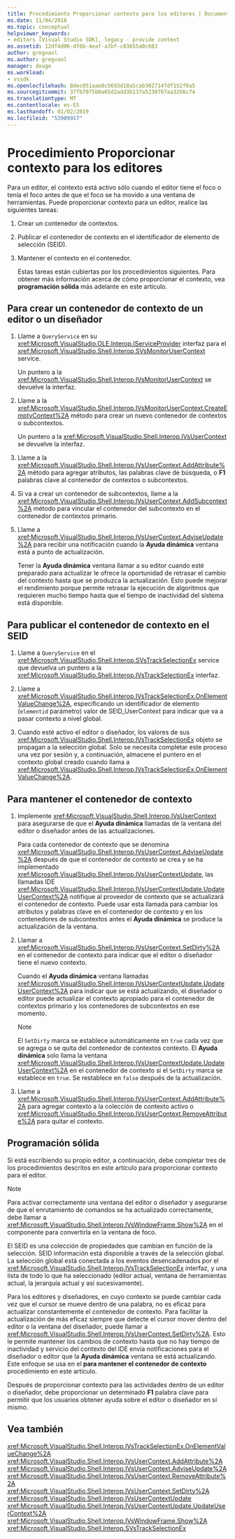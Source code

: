 ```yaml
---
title: Procedimiento Proporcionar contexto para los editores | Documentos de Microsoft
ms.date: 11/04/2016
ms.topic: conceptual
helpviewer_keywords:
- editors [Visual Studio SDK], legacy - provide context
ms.assetid: 12df4d06-df6b-4eaf-a7bf-c83655a0c683
author: gregvanl
ms.author: gregvanl
manager: douge
ms.workload:
- vssdk
ms.openlocfilehash: 8dec051aae8c5693d18a5cab302714fdf152f8a5
ms.sourcegitcommit: 37fb7075b0a65d2add3b137a5230767aa3266c74
ms.translationtype: MT
ms.contentlocale: es-ES
ms.lasthandoff: 01/02/2019
ms.locfileid: "53909917"
---
```

# <a name="how-to-provide-context-for-editors"></a>Procedimiento Proporcionar contexto para los editores
Para un editor, el contexto está activo sólo cuando el editor tiene el foco o tenía el foco antes de que el foco se ha movido a una ventana de herramientas. Puede proporcionar contexto para un editor, realice las siguientes tareas:  
  
1. Crear un contenedor de contextos.  
  
2. Publicar el contenedor de contexto en el identificador de elemento de selección (SEID).  
  
3. Mantener el contexto en el contenedor.  
  
   Estas tareas están cubiertas por los procedimientos siguientes. Para obtener más información acerca de cómo proporcionar el contexto, vea **programación sólida** más adelante en este artículo.  
  
## <a name="to-create-a-context-bag-for-an-editor-or-a-designer"></a>Para crear un contenedor de contexto de un editor o un diseñador  
  
1.  Llame a `QueryService` en su <xref:Microsoft.VisualStudio.OLE.Interop.IServiceProvider> interfaz para el <xref:Microsoft.VisualStudio.Shell.Interop.SVsMonitorUserContext> service.  
  
     Un puntero a la <xref:Microsoft.VisualStudio.Shell.Interop.IVsMonitorUserContext> se devuelve la interfaz.  
  
2.  Llame a la <xref:Microsoft.VisualStudio.Shell.Interop.IVsMonitorUserContext.CreateEmptyContext%2A> método para crear un nuevo contenedor de contextos o subcontextos.  
  
     Un puntero a la <xref:Microsoft.VisualStudio.Shell.Interop.IVsUserContext> se devuelve la interfaz.  
  
3.  Llame a la <xref:Microsoft.VisualStudio.Shell.Interop.IVsUserContext.AddAttribute%2A> método para agregar atributos, las palabras clave de búsqueda, o **F1** palabras clave al contenedor de contextos o subcontextos.  
  
4.  Si va a crear un contenedor de subcontextos, llame a la <xref:Microsoft.VisualStudio.Shell.Interop.IVsUserContext.AddSubcontext%2A> método para vincular el contenedor del subcontexto en el contenedor de contextos primario.  
  
5.  Llame a <xref:Microsoft.VisualStudio.Shell.Interop.IVsUserContext.AdviseUpdate%2A> para recibir una notificación cuando la **Ayuda dinámica** ventana está a punto de actualización.  
  
     Tener la **Ayuda dinámica** ventana llamar a su editor cuando esté preparado para actualizar le ofrece la oportunidad de retrasar el cambio del contexto hasta que se produzca la actualización. Esto puede mejorar el rendimiento porque permite retrasar la ejecución de algoritmos que requieren mucho tiempo hasta que el tiempo de inactividad del sistema está disponible.  
  
## <a name="to-publish-the-context-bag-to-the-seid"></a>Para publicar el contenedor de contexto en el SEID  
  
1.  Llame a `QueryService` en el <xref:Microsoft.VisualStudio.Shell.Interop.SVsTrackSelectionEx> service que devuelva un puntero a la <xref:Microsoft.VisualStudio.Shell.Interop.IVsTrackSelectionEx> interfaz.  
  
2.  Llame a <xref:Microsoft.VisualStudio.Shell.Interop.IVsTrackSelectionEx.OnElementValueChange%2A>, especificando un identificador de elemento (`elementid` parámetro) valor de SEID_UserContext para indicar que va a pasar contexto a nivel global.  
  
3.  Cuando esté activo el editor o diseñador, los valores de sus <xref:Microsoft.VisualStudio.Shell.Interop.IVsTrackSelectionEx> objeto se propagan a la selección global. Solo se necesita completar este proceso una vez por sesión y, a continuación, almacene el puntero en el contexto global creado cuando llama a <xref:Microsoft.VisualStudio.Shell.Interop.IVsTrackSelectionEx.OnElementValueChange%2A>.  
  
## <a name="to-maintain-the-context-bag"></a>Para mantener el contenedor de contexto  
  
1.  Implemente <xref:Microsoft.VisualStudio.Shell.Interop.IVsUserContext> para asegurarse de que el **Ayuda dinámica** llamadas de la ventana del editor o diseñador antes de las actualizaciones.  
  
     Para cada contenedor de contexto que se denomina <xref:Microsoft.VisualStudio.Shell.Interop.IVsUserContext.AdviseUpdate%2A> después de que el contenedor de contexto se crea y se ha implementado <xref:Microsoft.VisualStudio.Shell.Interop.IVsUserContextUpdate>, las llamadas IDE <xref:Microsoft.VisualStudio.Shell.Interop.IVsUserContextUpdate.UpdateUserContext%2A> notifique al proveedor de contexto que se actualizará el contenedor de contexto. Puede usar esta llamada para cambiar los atributos y palabras clave en el contenedor de contexto y en los contenedores de subcontextos antes el **Ayuda dinámica** se produce la actualización de la ventana.  
  
2.  Llamar a <xref:Microsoft.VisualStudio.Shell.Interop.IVsUserContext.SetDirty%2A> en el contenedor de contexto para indicar que el editor o diseñador tiene el nuevo contexto.  
  
     Cuando el **Ayuda dinámica** ventana llamadas <xref:Microsoft.VisualStudio.Shell.Interop.IVsUserContextUpdate.UpdateUserContext%2A> para indicar que se está actualizando, el diseñador o editor puede actualizar el contexto apropiado para el contenedor de contextos primario y los contenedores de subcontextos en ese momento.  
  
    > [!NOTE]
    >  El `SetDirty` marca se establece automáticamente en `true` cada vez que se agrega o se quita del contenedor de contextos contexto. El **Ayuda dinámica** solo llama la ventana <xref:Microsoft.VisualStudio.Shell.Interop.IVsUserContextUpdate.UpdateUserContext%2A> en el contenedor de contexto si el `SetDirty` marca se establece en `true`. Se restablece en `false` después de la actualización.  
  
3.  Llame a <xref:Microsoft.VisualStudio.Shell.Interop.IVsUserContext.AddAttribute%2A> para agregar contexto a la colección de contexto activo o <xref:Microsoft.VisualStudio.Shell.Interop.IVsUserContext.RemoveAttribute%2A> para quitar el contexto.  
  
## <a name="robust-programming"></a>Programación sólida  
 Si está escribiendo su propio editor, a continuación, debe completar tres de los procedimientos descritos en este artículo para proporcionar contexto para el editor.  
  
> [!NOTE]
>  Para activar correctamente una ventana del editor o diseñador y asegurarse de que el enrutamiento de comandos se ha actualizado correctamente, debe llamar a <xref:Microsoft.VisualStudio.Shell.Interop.IVsWindowFrame.Show%2A> en el componente para convertirla en la ventana de foco.  
  
 El SEID es una colección de propiedades que cambian en función de la selección. SEID información está disponible a través de la selección global. La selección global está conectada a los eventos desencadenados por el <xref:Microsoft.VisualStudio.Shell.Interop.IVsTrackSelectionEx> interfaz, y una lista de todo lo que ha seleccionado (editor actual, ventana de herramientas actual, la jerarquía actual y así sucesivamente).  
  
 Para los editores y diseñadores, en cuyo contexto se puede cambiar cada vez que el cursor se mueve dentro de una palabra, no es eficaz para actualizar constantemente el contenedor de contexto. Para facilitar la actualización de más eficaz siempre que detecte el cursor mover dentro del editor o la ventana del diseñador, puede llamar a <xref:Microsoft.VisualStudio.Shell.Interop.IVsUserContext.SetDirty%2A>. Esto le permite mantener los cambios de contexto hasta que no hay tiempo de inactividad y servicio del contexto del IDE envía notificaciones para el diseñador o editor que la **Ayuda dinámica** ventana se está actualizando. Este enfoque se usa en el **para mantener el contenedor de contexto** procedimiento en este artículo.  
  
 Después de proporcionar contexto para las actividades dentro de un editor o diseñador, debe proporcionar un determinado **F1** palabra clave para permitir que los usuarios obtener ayuda sobre el editor o diseñador en sí mismo.  
  
## <a name="see-also"></a>Vea también  
 <xref:Microsoft.VisualStudio.Shell.Interop.IVsTrackSelectionEx.OnElementValueChange%2A>   
 <xref:Microsoft.VisualStudio.Shell.Interop.IVsUserContext.AddAttribute%2A>   
 <xref:Microsoft.VisualStudio.Shell.Interop.IVsUserContext.AdviseUpdate%2A>   
 <xref:Microsoft.VisualStudio.Shell.Interop.IVsUserContext.RemoveAttribute%2A>   
 <xref:Microsoft.VisualStudio.Shell.Interop.IVsUserContext.SetDirty%2A>   
 <xref:Microsoft.VisualStudio.Shell.Interop.IVsUserContextUpdate>   
 <xref:Microsoft.VisualStudio.Shell.Interop.IVsUserContextUpdate.UpdateUserContext%2A>   
 <xref:Microsoft.VisualStudio.Shell.Interop.IVsWindowFrame.Show%2A>   
 <xref:Microsoft.VisualStudio.Shell.Interop.SVsTrackSelectionEx>